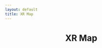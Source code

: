 ```yaml
---
layout: default
title: XR Map
---
```


<h1 style="text-align:center;"> XR Map </h1>

<div id="map" style="width: 100%; height: 500px;"></div>
<script>
    
	var mymap = L.map('map').setView([20, 0], 2);

	L.tileLayer('https://api.mapbox.com/styles/v1/{id}/tiles/{z}/{x}/{y}?access_token=pk.eyJ1IjoibWFwYm94IiwiYSI6ImNpejY4NXVycTA2emYycXBndHRqcmZ3N3gifQ.rJcFIG214AriISLbB6B5aw', {
		maxZoom: 16,
		attribution: 'Map data &copy; <a href="https://www.openstreetmap.org/">OpenStreetMap</a> contributors, ' +
			'<a href="https://creativecommons.org/licenses/by-sa/2.0/">CC-BY-SA</a>, ' +
			'Imagery © <a href="https://www.mapbox.com/">Mapbox</a>',
		id: 'mapbox/streets-v11',
		tileSize: 512,
		zoomOffset: -1  
	}).addTo(mymap);


    {% for item in site.data.studios %}
        L.marker([ {{ item.location }}]).addTo(mymap)
		.bindPopup("<b>{{ item.name }}</b><br/>{{ item.info}}<br/><a href='{{ item.url }}' target='_blank'>{{ item.url| truncate: 30  }}</a>");
    {% endfor %}

</script>



